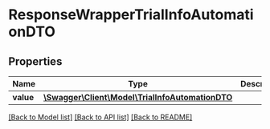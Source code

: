 # ResponseWrapperTrialInfoAutomationDTO

## Properties
Name | Type | Description | Notes
------------ | ------------- | ------------- | -------------
**value** | [**\Swagger\Client\Model\TrialInfoAutomationDTO**](TrialInfoAutomationDTO.md) |  | [optional] 

[[Back to Model list]](../README.md#documentation-for-models) [[Back to API list]](../README.md#documentation-for-api-endpoints) [[Back to README]](../README.md)


